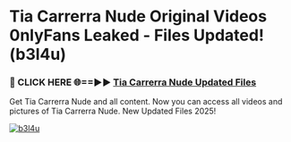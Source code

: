 # Tia Carrerra Nude Original Videos 0nlyFans Leaked - Files Updated! (b3l4u)

<h3>🔴 CLICK HERE 🌐==►► <a href="https://tinyurl.com/5h6xmrr3" rel="nofollow">Tia Carrerra Nude Updated Files</a></h3>

Get Tia Carrerra Nude and all content. Now you can access all videos and pictures of Tia Carrerra Nude. New Updated Files 2025!

[![b3l4u](https://i.imgur.com/KVD873Z.gif)](https://tinyurl.com/5h6xmrr3)
